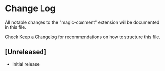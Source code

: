 # Change Log

All notable changes to the "magic-comment" extension will be documented in this file.

Check [Keep a Changelog](http://keepachangelog.com/) for recommendations on how to structure this file.

## [Unreleased]

- Initial release